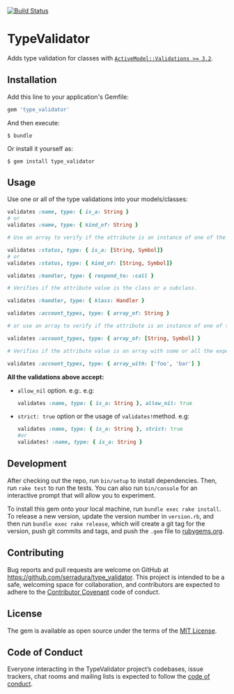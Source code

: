 [![Build Status](https://travis-ci.com/serradura/type_validator.svg?branch=master)](https://travis-ci.com/serradura/type_validator)

# TypeValidator

Adds type validation for classes with [`ActiveModel::Validations >= 3.2`](https://api.rubyonrails.org/classes/ActiveModel/Validations.html).

## Installation

Add this line to your application's Gemfile:

```ruby
gem 'type_validator'
```

And then execute:

    $ bundle

Or install it yourself as:

    $ gem install type_validator

## Usage

Use one or all of the type validations into your models/classes:

```ruby
validates :name, type: { is_a: String }
# or
validates :name, type: { kind_of: String }

# Use an array to verify if the attribute is an instance of one of the classes

validates :status, type: { is_a: [String, Symbol]}
# or
validates :status, type: { kind_of: [String, Symbol]}
```

```ruby
validates :handler, type: { respond_to: :call }
```

```ruby
# Verifies if the attribute value is the class or a subclass.

validates :handler, type: { klass: Handler }
```

```ruby
validates :account_types, type: { array_of: String }

# or use an array to verify if the attribute is an instance of one of the classes

validates :account_types, type: { array_of: [String, Symbol] }
```

```ruby
# Verifies if the attribute value is an array with some or all the expected values.

validates :account_types, type: { array_with: ['foo', 'bar'] }
```

**All the validations above accept:**
- `allow_nil` option. e.g:. e.g:
    ```ruby
    validates :name, type: { is_a: String }, allow_nil: true
    ```
- `strict: true` option or the usage of `validates!`method. e.g:
    ```ruby
    validates :name, type: { is_a: String }, strict: true
    #or
    validates! :name, type: { is_a: String }
    ```

## Development

After checking out the repo, run `bin/setup` to install dependencies. Then, run `rake test` to run the tests. You can also run `bin/console` for an interactive prompt that will allow you to experiment.

To install this gem onto your local machine, run `bundle exec rake install`. To release a new version, update the version number in `version.rb`, and then run `bundle exec rake release`, which will create a git tag for the version, push git commits and tags, and push the `.gem` file to [rubygems.org](https://rubygems.org).

## Contributing

Bug reports and pull requests are welcome on GitHub at https://github.com/serradura/type_validator. This project is intended to be a safe, welcoming space for collaboration, and contributors are expected to adhere to the [Contributor Covenant](http://contributor-covenant.org) code of conduct.

## License

The gem is available as open source under the terms of the [MIT License](https://opensource.org/licenses/MIT).

## Code of Conduct

Everyone interacting in the TypeValidator project’s codebases, issue trackers, chat rooms and mailing lists is expected to follow the [code of conduct](https://github.com/serradura/type_validator/blob/master/CODE_OF_CONDUCT.md).
